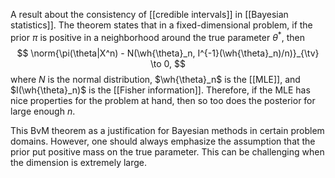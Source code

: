 A result about the consistency of [[credible intervals]] in [[Bayesian statistics]]. The theorem states that in a fixed-dimensional problem, if the prior $\pi$ is positive in a neighborhood around the true parameter $\theta^*$, then 
$$
\norm{\pi(\theta|X^n) - N(\wh{\theta}_n, I^{-1}(\wh{\theta}_n)/n)}_{\tv} \to 0,
$$
where $N$ is the normal distribution, $\wh{\theta}_n$ is the [[MLE]], and $I(\wh{\theta}_n)$ is the [[Fisher information]]. Therefore, if the MLE has nice properties for the problem at hand, then so too does the posterior for large enough $n$. 

This BvM theorem as a justification for Bayesian methods in certain problem domains. However, one should always emphasize the assumption that the prior put positive mass on the true parameter. This can be challenging when the dimension is extremely large. 